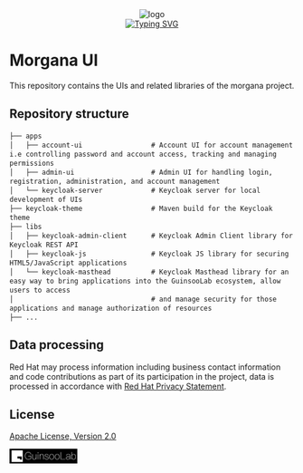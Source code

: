 <div align="center">
  <img src="https://raw.githubusercontent.com/MorganaToken/morgana-core/main/themes/src/main/resources/theme/guinsoolab/welcome/resources/logo.png" width="100" alt="logo" />
  <br/>
  <a href="https://git.io/typing-svg"><img src="https://readme-typing-svg.demolab.com?font=Fira+Code&size=14&pause=1000&color=FA9933&center=true&width=700&lines=An+Open+Source+IAM+solution+for+modern+Applications+and+Services" alt="Typing SVG" /></a>
</div>


# Morgana UI

This repository contains the UIs and related libraries of the morgana project.

## Repository structure

    ├── apps
    │   ├── account-ui                 # Account UI for account management i.e controlling password and account access, tracking and managing permissions
    │   ├── admin-ui                   # Admin UI for handling login, registration, administration, and account management
    │   └── keycloak-server            # Keycloak server for local development of UIs
    ├── keycloak-theme                 # Maven build for the Keycloak theme
    ├── libs
    │   ├── keycloak-admin-client      # Keycloak Admin Client library for Keycloak REST API
    │   ├── keycloak-js                # Keycloak JS library for securing HTML5/JavaScript applications
    │   └── keycloak-masthead          # Keycloak Masthead library for an easy way to bring applications into the GuinsooLab ecosystem, allow users to access
    │                                  # and manage security for those applications and manage authorization of resources
    ├── ...

## Data processing

Red Hat may process information including business contact information and code contributions as part of its participation in the project, data is processed in accordance with [Red Hat Privacy Statement](https://www.redhat.com/en/about/privacy-policy).

## License

[Apache License, Version 2.0](https://www.apache.org/licenses/LICENSE-2.0)

<img src="https://raw.githubusercontent.com/GuinsooLab/glab/main/src/images/guinsoolab-group.svg" width="120" alt="license" />
